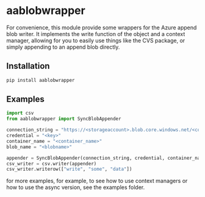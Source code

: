 # aablobwrapper

For convenience, this module provide some wrappers for the Azure append blob writer. It implements the write function of the object and a context manager, allowing for you to easily use things like the CVS package, or simply appending to an append blob directly.

## Installation

```bash
pip install aablobwrapper
```


## Examples

```python
import csv
from aablobwrapper import SyncBlobAppender

connection_string = "https://<storageaccount>.blob.core.windows.net/<container_name>"
credential = "<key>"
container_name = "<container_name>"
blob_name = "<blobname>"

appender = SyncBlobAppender(connection_string, credential, container_name, blob_name, binary=False)
csv_writer = csv.writer(appender)
csv_writer.writerow(["write", "some", "data"])
```
for more examples, for example, to see how to use context managers or how to use the async version, see the examples folder.


